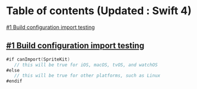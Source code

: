 # Table of contents (Updated : Swift 4)


[#1 Build configuration import testing](https://github.com/avadhesh12345678/Swift-Updates#1-build-configuration-import-testing)


## [#1 Build configuration import testing](https://github.com/avadhesh12345678)

```swift
#if canImport(SpriteKit)
   // this will be true for iOS, macOS, tvOS, and watchOS
#else
   // this will be true for other platforms, such as Linux
#endif
```
